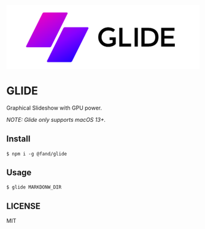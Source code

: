 <img align="center" src="/build/glide_banner_for_readme.png"/>


# GLIDE

Graphical Slideshow with GPU power.

*NOTE: Glide only supports macOS 13+.*

## Install

```
$ npm i -g @fand/glide
```

## Usage

```
$ glide MARKDONW_DIR
```

## LICENSE

MIT
